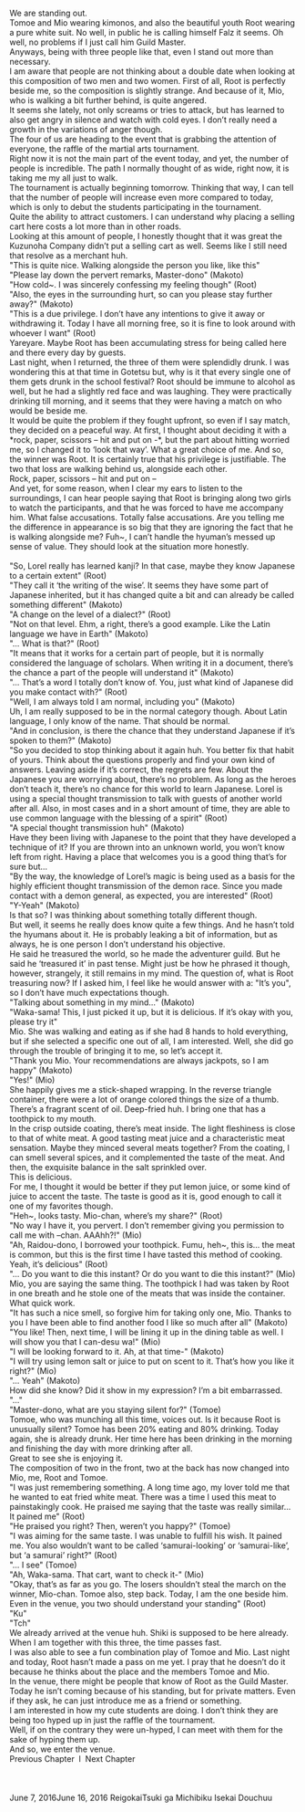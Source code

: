<br/>
We are standing out.<br/>
Tomoe and Mio wearing kimonos, and also the beautiful youth Root wearing a pure white suit. No well, in public he is calling himself Falz it seems. Oh well, no problems if I just call him Guild Master.<br/>
Anyways, being with three people like that, even I stand out more than necessary.<br/>
I am aware that people are not thinking about a double date when looking at this composition of two men and two women. First of all, Root is perfectly beside me, so the composition is slightly strange. And because of it, Mio, who is walking a bit further behind, is quite angered.<br/>
It seems she lately, not only screams or tries to attack, but has learned to also get angry in silence and watch with cold eyes. I don’t really need a growth in the variations of anger though.<br/>
The four of us are heading to the event that is grabbing the attention of everyone, the raffle of the martial arts tournament.<br/>
Right now it is not the main part of the event today, and yet, the number of people is incredible. The path I normally thought of as wide, right now, it is taking me my all just to walk.<br/>
The tournament is actually beginning tomorrow. Thinking that way, I can tell that the number of people will increase even more compared to today, which is only to debut the students participating in the tournament.<br/>
Quite the ability to attract customers. I can understand why placing a selling cart here costs a lot more than in other roads.<br/>
Looking at this amount of people, I honestly thought that it was great the Kuzunoha Company didn’t put a selling cart as well. Seems like I still need that resolve as a merchant huh.<br/>
"This is quite nice. Walking alongside the person you like, like this"<br/>
"Please lay down the pervert remarks, Master-dono" (Makoto)<br/>
"How cold~. I was sincerely confessing my feeling though" (Root)<br/>
"Also, the eyes in the surrounding hurt, so can you please stay further away?" (Makoto)<br/>
"This is a due privilege. I don’t have any intentions to give it away or withdrawing it. Today I have all morning free, so it is fine to look around with whoever I want" (Root)<br/>
Yareyare. Maybe Root has been accumulating stress for being called here and there every day by guests.<br/>
Last night, when I returned, the three of them were splendidly drunk. I was wondering this at that time in Gotetsu but, why is it that every single one of them gets drunk in the school festival? Root should be immune to alcohol as well, but he had a slightly red face and was laughing. They were practically drinking till morning, and it seems that they were having a match on who would be beside me.<br/>
It would be quite the problem if they fought upfront, so even if I say match, they decided on a peaceful way. At first, I thought about deciding it with a *rock, paper, scissors – hit and put on -*, but the part about hitting worried me, so I changed it to ‘look that way’. What a great choice of me. And so, the winner was Root. It is certainly true that his privilege is justifiable. The two that loss are walking behind us, alongside each other.<br/>
Rock, paper, scissors – hit and put on –<br/>
And yet, for some reason, when I clear my ears to listen to the surroundings, I can hear people saying that Root is bringing along two girls to watch the participants, and that he was forced to have me accompany him. What false accusations. Totally false accusations. Are you telling me the difference in appearance is so big that they are ignoring the fact that he is walking alongside me? Fuh~, I can’t handle the hyuman’s messed up sense of value. They should look at the situation more honestly.<br/>
 <br/>
"So, Lorel really has learned kanji? In that case, maybe they know Japanese to a certain extent" (Root)<br/>
"They call it ‘the writing of the wise’. It seems they have some part of Japanese inherited, but it has changed quite a bit and can already be called something different" (Makoto)<br/>
"A change on the level of a dialect?" (Root)<br/>
"Not on that level. Ehm, a right, there’s a good example. Like the Latin language we have in Earth" (Makoto)<br/>
"… What is that?" (Root)<br/>
"It means that it works for a certain part of people, but it is normally considered the language of scholars. When writing it in a document, there’s the chance a part of the people will understand it" (Makoto)<br/>
"… That’s a word I totally don’t know of. You, just what kind of Japanese did you make contact with?" (Root)<br/>
"Well, I am always told I am normal, including you" (Makoto)<br/>
Uh, I am really supposed to be in the normal category though. About Latin language, I only know of the name. That should be normal.<br/>
"And in conclusion, is there the chance that they understand Japanese if it’s spoken to them?" (Makoto)<br/>
"So you decided to stop thinking about it again huh. You better fix that habit of yours. Think about the questions properly and find your own kind of answers. Leaving aside if it’s correct, the regrets are few. About the Japanese you are worrying about, there’s no problem. As long as the heroes don’t teach it, there’s no chance for this world to learn Japanese. Lorel is using a special thought transmission to talk with guests of another world after all. Also, in most cases and in a short amount of time, they are able to use common language with the blessing of a spirit" (Root)<br/>
"A special thought transmission huh" (Makoto)<br/>
Have they been living with Japanese to the point that they have developed a technique of it? If you are thrown into an unknown world, you won’t know left from right. Having a place that welcomes you is a good thing that’s for sure but…<br/>
"By the way, the knowledge of Lorel’s magic is being used as a basis for the highly efficient thought transmission of the demon race. Since you made contact with a demon general, as expected, you are interested" (Root)<br/>
"Y-Yeah" (Makoto)<br/>
Is that so? I was thinking about something totally different though.<br/>
But well, it seems he really does know quite a few things. And he hasn’t told the hyumans about it. He is probably leaking a bit of information, but as always, he is one person I don’t understand his objective.<br/>
He said he treasured the world, so he made the adventurer guild. But he said he ‘treasured it’ in past tense. Might just be how he phrased it though, however, strangely, it still remains in my mind. The question of, what is Root treasuring now? If I asked him, I feel like he would answer with a: "It’s you", so I don’t have much expectations though.<br/>
"Talking about something in my mind…" (Makoto)<br/>
"Waka-sama! This, I just picked it up, but it is delicious. If it’s okay with you, please try it"<br/>
Mio. She was walking and eating as if she had 8 hands to hold everything, but if she selected a specific one out of all, I am interested. Well, she did go through the trouble of bringing it to me, so let’s accept it.<br/>
"Thank you Mio. Your recommendations are always jackpots, so I am happy" (Makoto)<br/>
"Yes!" (Mio)<br/>
She happily gives me a stick-shaped wrapping. In the reverse triangle container, there were a lot of orange colored things the size of a thumb. There’s a fragrant scent of oil. Deep-fried huh. I bring one that has a toothpick to my mouth.<br/>
In the crisp outside coating, there’s meat inside. The light fleshiness is close to that of white meat. A good tasting meat juice and a characteristic meat sensation. Maybe they minced several meats together? From the coating, I can smell several spices, and it complemented the taste of the meat. And then, the exquisite balance in the salt sprinkled over.<br/>
This is delicious.<br/>
For me, I thought it would be better if they put lemon juice, or some kind of juice to accent the taste. The taste is good as it is, good enough to call it one of my favorites though.<br/>
"Heh~, looks tasty. Mio-chan, where’s my share?" (Root)<br/>
"No way I have it, you pervert. I don’t remember giving you permission to call me with –chan. AAAhh?!" (Mio)<br/>
"Ah, Raidou-dono, I borrowed your toothpick. Fumu, heh~, this is… the meat is common, but this is the first time I have tasted this method of cooking. Yeah, it’s delicious" (Root)<br/>
"… Do you want to die this instant? Or do you want to die this instant?" (Mio)<br/>
Mio, you are saying the same thing. The toothpick I had was taken by Root in one breath and he stole one of the meats that was inside the container. What quick work.<br/>
"It has such a nice smell, so forgive him for taking only one, Mio. Thanks to you I have been able to find another food I like so much after all" (Makoto)<br/>
"You like! Then, next time, I will be lining it up in the dining table as well. I will show you that I can-desu wa!" (Mio)<br/>
"I will be looking forward to it. Ah, at that time-" (Makoto)<br/>
"I will try using lemon salt or juice to put on scent to it. That’s how you like it right?" (Mio)<br/>
"… Yeah" (Makoto)<br/>
How did she know? Did it show in my expression? I’m a bit embarrassed.<br/>
"…"<br/>
"Master-dono, what are you staying silent for?" (Tomoe)<br/>
Tomoe, who was munching all this time, voices out. Is it because Root is unusually silent? Tomoe has been 20% eating and 80% drinking. Today again, she is already drunk. Her time here has been drinking in the morning and finishing the day with more drinking after all.<br/>
Great to see she is enjoying it.<br/>
The composition of two in the front, two at the back has now changed into Mio, me, Root and Tomoe.<br/>
"I was just remembering something. A long time ago, my lover told me that he wanted to eat fried white meat. There was a time I used this meat to painstakingly cook. He praised me saying that the taste was really similar… It pained me" (Root)<br/>
"He praised you right? Then, weren’t you happy?" (Tomoe)<br/>
"I was aiming for the same taste. I was unable to fulfill his wish. It pained me. You also wouldn’t want to be called ‘samurai-looking’ or ‘samurai-like’, but ‘a samurai’ right?" (Root)<br/>
"… I see" (Tomoe)<br/>
"Ah, Waka-sama. That cart, want to check it-" (Mio)<br/>
"Okay, that’s as far as you go. The losers shouldn’t steal the march on the winner, Mio-chan. Tomoe also, step back. Today, I am the one beside him. Even in the venue, you two should understand your standing" (Root)<br/>
"Ku"<br/>
"Tch"<br/>
We already arrived at the venue huh. Shiki is supposed to be here already. When I am together with this three, the time passes fast.<br/>
I was also able to see a fun combination play of Tomoe and Mio. Last night and today, Root hasn’t made a pass on me yet. I pray that he doesn’t do it because he thinks about the place and the members Tomoe and Mio.<br/>
In the venue, there might be people that know of Root as the Guild Master. Today he isn’t coming because of his standing, but for private matters. Even if they ask, he can just introduce me as a friend or something.<br/>
I am interested in how my cute students are doing. I don’t think they are being too hyped up in just the raffle of the tournament.<br/>
Well, if on the contrary they were un-hyped, I can meet with them for the sake of hyping them up.<br/>
And so, we enter the venue.<br/>
Previous Chapter  l  Next Chapter<br/>
<br/>
<br/>
<br/>
June 7, 2016June 16, 2016 ReigokaiTsuki ga Michibiku Isekai Douchuu <br/>
<br/>
<br/>
